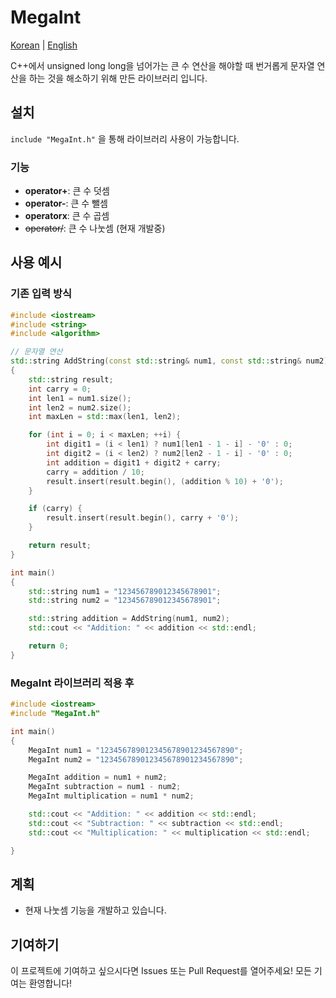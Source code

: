 # MegaInt

[Korean](./README.md) | [English](./README_EN.md)

C++에서 unsigned long long을 넘어가는 큰 수 연산을 해야할 때 번거롭게 문자열 연산을 하는 것을 해소하기 위해 만든 라이브러리 입니다.

## 설치
`include "MegaInt.h"` 을 통해 라이브러리 사용이 가능합니다.

### 기능
- **operator+**: 큰 수 덧셈
- **operator-**: 큰 수 뺄셈
- **operatorx**: 큰 수 곱셈
- ~~operator/~~: 큰 수 나눗셈 (현재 개발중)
  
## 사용 예시

### 기존 입력 방식
```cpp
#include <iostream>
#include <string>
#include <algorithm>

// 문자열 연산
std::string AddString(const std::string& num1, const std::string& num2)
{
    std::string result;
    int carry = 0;
    int len1 = num1.size();
    int len2 = num2.size();
    int maxLen = std::max(len1, len2);

    for (int i = 0; i < maxLen; ++i) {
        int digit1 = (i < len1) ? num1[len1 - 1 - i] - '0' : 0;
        int digit2 = (i < len2) ? num2[len2 - 1 - i] - '0' : 0;
        int addition = digit1 + digit2 + carry;
        carry = addition / 10;
        result.insert(result.begin(), (addition % 10) + '0');
    }

    if (carry) {
        result.insert(result.begin(), carry + '0');
    }

    return result;
}

int main() 
{
    std::string num1 = "123456789012345678901";
    std::string num2 = "123456789012345678901";

    std::string addition = AddString(num1, num2);
    std::cout << "Addition: " << addition << std::endl;

    return 0;
}
```

### MegaInt 라이브러리 적용 후
```cpp
#include <iostream>
#include "MegaInt.h"

int main()
{
	MegaInt num1 = "123456789012345678901234567890";
	MegaInt num2 = "123456789012345678901234567890";

	MegaInt addition = num1 + num2;
	MegaInt subtraction = num1 - num2;
	MegaInt multiplication = num1 * num2;

	std::cout << "Addition: " << addition << std::endl;
	std::cout << "Subtraction: " << subtraction << std::endl;
	std::cout << "Multiplication: " << multiplication << std::endl;

}
```

## 계획
- 현재 나눗셈 기능을 개발하고 있습니다.

## 기여하기
이 프로젝트에 기여하고 싶으시다면 Issues 또는 Pull Request를 열어주세요! 모든 기여는 환영합니다!


